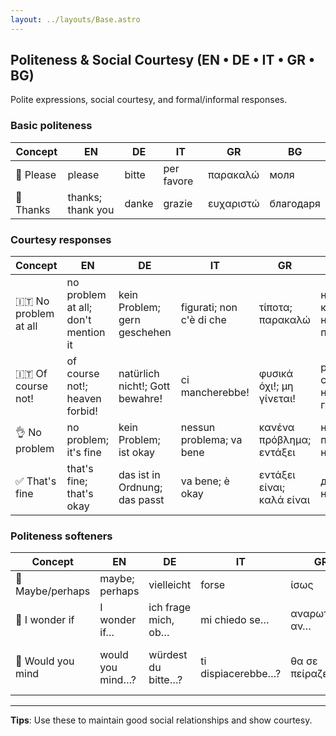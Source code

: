 ```yaml
---
layout: ../layouts/Base.astro
---
```

## Politeness & Social Courtesy (EN • DE • IT • GR • BG)

Polite expressions, social courtesy, and formal/informal responses.

### Basic politeness
| Concept | EN | DE | IT | GR | BG |
|---|---|---|---|---|---|
| 🙇 Please | please | bitte | per favore | παρακαλώ | моля |
| 🙏 Thanks | thanks; thank you | danke | grazie | ευχαριστώ | благодаря |

### Courtesy responses  
| Concept | EN | DE | IT | GR | BG |
|---|---|---|---|---|---|
| 🇮🇹 No problem at all | no problem at all; don't mention it | kein Problem; gern geschehen | figurati; non c'è di che | τίποτα; παρακαλώ | няма за какво; няма проблем |
| 🇮🇹 Of course not! | of course not!; heaven forbid! | natürlich nicht!; Gott bewahre! | ci mancherebbe! | φυσικά όχι!; μη γίνεται! | разбира се че не!; недей господи! |
| 👌 No problem | no problem; it's fine | kein Problem; ist okay | nessun problema; va bene | κανένα πρόβλημα; εντάξει | няма проблем; наред е |
| ✅ That's fine | that's fine; that's okay | das ist in Ordnung; das passt | va bene; è okay | εντάξει είναι; καλά είναι | добре е; наред е |

### Politeness softeners
| Concept | EN | DE | IT | GR | BG |
|---|---|---|---|---|---|
| 🤷 Maybe/perhaps | maybe; perhaps | vielleicht | forse | ίσως | може би |
| 🤔 I wonder if | I wonder if… | ich frage mich, ob… | mi chiedo se… | αναρωτιέμαι αν… | чудя се дали… |
| 🙏 Would you mind | would you mind…? | würdest du bitte…? | ti dispiacerebbe…? | θα σε πείραζε…? | би ли имал нещо против…? |

---
**Tips**: Use these to maintain good social relationships and show courtesy.
